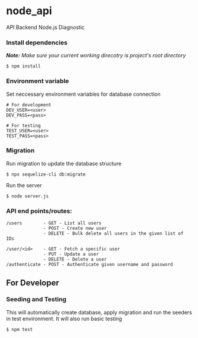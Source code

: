 # node_api
API Backend Node.js Diagnostic

### Install dependencies
***Note:*** _Make sure your current working direcotry is project's root directory_

```
$ npm install
```

### Environment variable

Set neccessary environment variables for database connection
```
# For development
DEV_USER=<user>
DEV_PASS=<pass>

# For testing
TEST_USER=<user>
TEST_PASS=<pass>
```

### Migration

Run migration to update the database structure

```
$ npx sequelize-cli db:migrate
```

Run the server

```
$ node server.js
```

### API end points/routes:

```
/users        - GET - List all users
              - POST - Create new user
              - DELETE - Bulk delete all users in the given list of IDs
           
/user/<id>    - GET - Fetch a specific user
              - PUT - Update a user
              - DELETE - Delete a user
/authenticate - POST - Authenticate given username and password
```



## For Developer 

### Seeding and Testing
This will automatically create database, apply migration and run the seeders in test environment. It will also run basic testing

```
$ npm test
```


